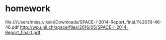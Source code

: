 # homework
file:///Users/miss_vikski/Downloads/SPACE-I-2014-Report_final.1%20(1)-46-46.pdf
http://wp.unil.ch/space/files/2016/05/SPACE-I-2014-Report_final.1.pdf
